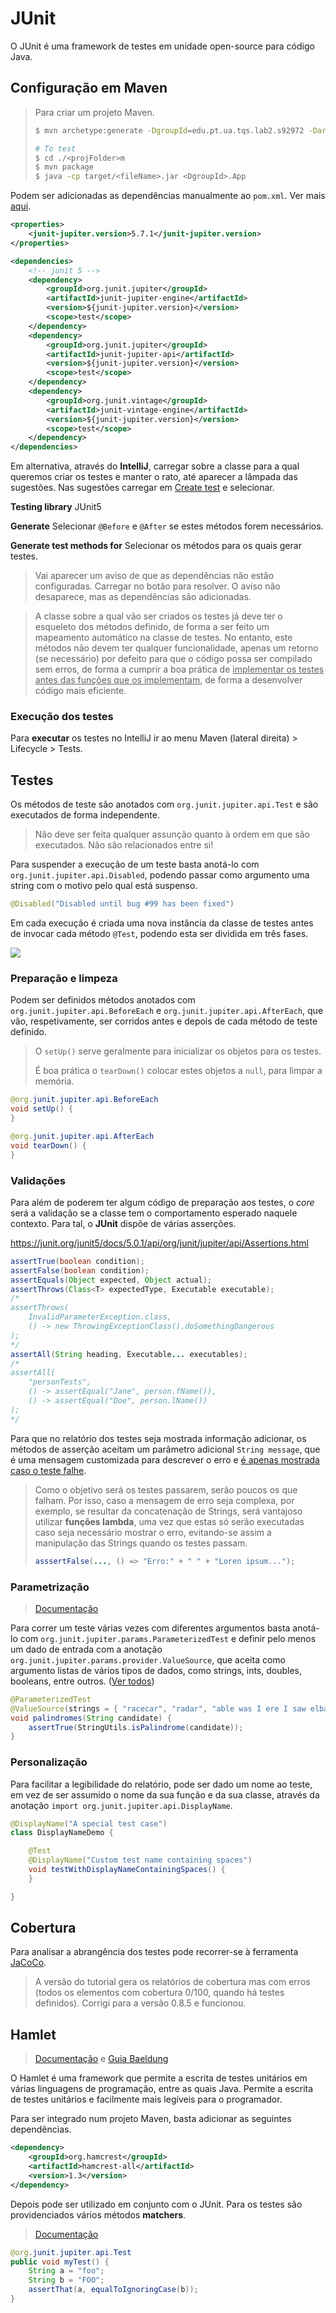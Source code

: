 # JUnit

O JUnit é uma framework de testes em unidade open-source para código Java.



## Configuração em Maven

>  Para criar um projeto Maven.
>
> ```bash
> $ mvn archetype:generate -DgroupId=edu.pt.ua.tqs.lab2.s92972 -DartifactId=stock -DarchetypeArtifactId=maven-archetype-quickstart -DarchetypeVersion=1.4 -DinteractiveMode=false
> 
> # To test
> $ cd ./<projFolder>m
> $ mvn package
> $ java -cp target/<fileName>.jar <DgroupId>.App
> ```



Podem ser adicionadas as dependências manualmente ao `pom.xml`. Ver mais [aqui](https://junit.org/junit5/docs/current/user-guide/#running-tests-build-maven).

```xml
<properties>
    <junit-jupiter.version>5.7.1</junit-jupiter.version>
</properties>

<dependencies>
    <!-- junit 5 -->
    <dependency>
        <groupId>org.junit.jupiter</groupId>
        <artifactId>junit-jupiter-engine</artifactId>
        <version>${junit-jupiter.version}</version>
        <scope>test</scope>
    </dependency>
    <dependency>
        <groupId>org.junit.jupiter</groupId>
        <artifactId>junit-jupiter-api</artifactId>
        <version>${junit-jupiter.version}</version>
        <scope>test</scope>
    </dependency>
    <dependency>
        <groupId>org.junit.vintage</groupId>
        <artifactId>junit-vintage-engine</artifactId>
        <version>${junit-jupiter.version}</version>
        <scope>test</scope>
    </dependency>
</dependencies>
```

Em alternativa, através do **IntelliJ**, carregar sobre a classe para a qual queremos criar os testes e manter o rato, até aparecer a lâmpada das sugestões. Nas sugestões carregar em <u>Create test</u> e selecionar.

**Testing library** JUnit5

**Generate** Selecionar `@Before` e `@After` se estes métodos forem necessários.

**Generate test methods for** Selecionar os métodos para os quais gerar testes.

> Vai aparecer um aviso de que as dependências não estão configuradas. Carregar no botão para resolver. O aviso não desaparece, mas as dependências são adicionadas.

> A classe sobre a qual vão ser criados os testes já deve ter o esqueleto dos métodos definido, de forma a ser feito um mapeamento automático na classe de testes. No entanto, este métodos não devem ter qualquer funcionalidade, apenas um retorno (se necessário) por defeito para que o código possa ser compilado sem erros, de forma a cumprir a boa prática de <u>implementar os testes antes das funções que os implementam</u>, de forma a desenvolver código mais eficiente.



### Execução dos testes

Para **executar** os testes no IntelliJ ir ao menu Maven (lateral direita) > Lifecycle > Tests.



## Testes

Os métodos de teste são anotados com `org.junit.jupiter.api.Test` e são executados de forma independente.

> Não deve ser feita qualquer assunção quanto à ordem em que são executados. Não são relacionados entre si!

Para suspender a execução de um teste basta anotá-lo com `org.junit.jupiter.api.Disabled`, podendo passar como argumento uma string com o motivo pelo qual está suspenso.

```java
@Disabled("Disabled until bug #99 has been fixed")
```

Em cada execução é criada uma nova instância da classe de testes antes de invocar cada método `@Test`, podendo esta ser dividida em três fases.

![](./imgs/junit.jpeg)



### Preparação e limpeza 

Podem ser definidos métodos anotados com `org.junit.jupiter.api.BeforeEach` e `org.junit.jupiter.api.AfterEach`, que vão, respetivamente, ser corridos antes e depois de cada método de teste definido.

> O `setUp()` serve geralmente para inicializar os objetos para os testes. 
>
> É boa prática o `tearDown()` colocar estes objetos a `null`, para limpar a memória.

```java
@org.junit.jupiter.api.BeforeEach
void setUp() {
}

@org.junit.jupiter.api.AfterEach
void tearDown() {
}
```



### Validações

Para além de poderem ter algum código de preparação aos testes, o *core* será a validação se a classe tem o comportamento esperado naquele contexto. Para tal, o **JUnit** dispõe de várias asserções.

https://junit.org/junit5/docs/5.0.1/api/org/junit/jupiter/api/Assertions.html

```java
assertTrue(boolean condition);
assertFalse(boolean condition);
assertEquals(Object expected, Object actual);
assertThrows(Class<T> expectedType, Executable executable);
/*
assertThrows(
	InvalidParameterException.class, 
	() -> new ThrowingExceptionClass().doSomethingDangerous
);
*/
assertAll(String heading, Executable... executables);
/*
assertAll(
	"personTests", 
	() -> assertEqual("Jane", person.fName()), 
	() -> assertEqual("Doe", person.lName())
);
*/
```



Para que no relatório dos testes seja mostrada informação adicionar, os métodos de asserção aceitam um parâmetro adicional `String message`, que é uma mensagem customizada para descrever o erro e <u>é apenas mostrada caso o teste falhe</u>.

> Como o objetivo será os testes passarem, serão poucos os que falham. Por isso, caso a mensagem de erro seja complexa, por exemplo, se resultar da concatenação de Strings, será vantajoso utilizar **funções lambda**, uma vez que estas só serão executadas caso seja necessário mostrar o erro, evitando-se assim a manipulação das Strings quando os testes passam.
>
> ```java
> asssertFalse(..., () => "Erro:" + " " + "Loren ipsum...");
> ```



### Parametrização

> [Documentação](https://junit.org/junit5/docs/current/user-guide/#writing-tests-parameterized-tests)

Para correr um teste várias vezes com diferentes argumentos basta anotá-lo com `org.junit.jupiter.params.ParameterizedTest` e definir pelo menos um dado de entrada com a anotação `org.junit.jupiter.params.provider.ValueSource`, que aceita como argumento listas de vários tipos de dados, como strings, ints, doubles, booleans, entre outros. ([Ver todos](https://junit.org/junit5/docs/current/api/org.junit.jupiter.params/org/junit/jupiter/params/provider/ValueSource.html#strings()))

```java
@ParameterizedTest
@ValueSource(strings = { "racecar", "radar", "able was I ere I saw elba" })
void palindromes(String candidate) {
    assertTrue(StringUtils.isPalindrome(candidate));
}
```



### Personalização

Para facilitar a legibilidade do relatório, pode ser dado um nome ao teste, em vez de ser assumido o nome da sua função e da sua classe, através da anotação `import org.junit.jupiter.api.DisplayName`.

```java
@DisplayName("A special test case")
class DisplayNameDemo {

    @Test
    @DisplayName("Custom test name containing spaces")
    void testWithDisplayNameContainingSpaces() {
    }

}
```



## Cobertura

Para analisar a abrangência dos testes pode recorrer-se à ferramenta [JaCoCo](https://www.baeldung.com/jacoco).

> A versão do tutorial gera os relatórios de cobertura mas com erros (todos os elementos com cobertura 0/100, quando há testes definidos). Corrigi para a versão 0.8.5 e funcionou.





## Hamlet

> [Documentação](http://hamcrest.org/JavaHamcrest/tutorial) e [Guia Baeldung](https://www.baeldung.com/java-junit-hamcrest-guide)

O Hamlet é uma framework que permite a escrita de testes unitários em várias linguagens de programação, entre as quais Java. Permite a escrita de testes unitários e facilmente mais legíveis para o programador.

Para ser integrado num projeto Maven, basta adicionar as seguintes dependências.

```xml
<dependency>
    <groupId>org.hamcrest</groupId>
    <artifactId>hamcrest-all</artifactId>
    <version>1.3</version>
</dependency>
```

Depois pode ser utilizado em conjunto com o JUnit. Para os testes são providenciados vários métodos **matchers**.

> [Documentação](http://hamcrest.org/JavaHamcrest/javadoc/2.2/org/hamcrest/Matchers.html)

```java
@org.junit.jupiter.api.Test
public void myTest() {
	String a = "foo";
    String b = "FOO";
    assertThat(a, equalToIgnoringCase(b));    
}
```